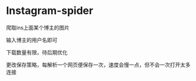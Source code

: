 # Instagram-spider
爬取ins上面某个博主的图片

输入博主的用户名即可

下载数量有限，待后期优化

更改保存策略，每解析一个网页便保存一次，速度会慢一点，但不会一次打开太多连接
